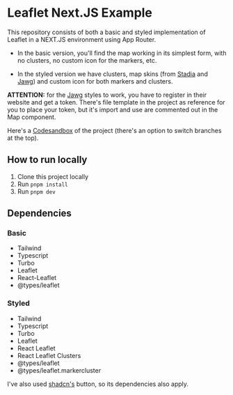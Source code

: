 # Leaflet Next.JS Example

This repository consists of both a basic and styled implementation of Leaflet in a NEXT.JS environment using App Router.

- In the basic version, you'll find the map working in its simplest form, with no clusters, no custom icon for the markers, etc.

- In the styled version we have clusters, map skins (from [Stadia](https://stadiamaps.com/) and [Jawg](https://www.jawg.io/)) and custom icon for both markers and clusters.

**ATTENTION:** for the [Jawg](https://www.jawg.io/) styles to work, you have to register in their website and get a token. There's file template in the project as reference for you to place your token, but it's import and use are commented out in the Map component.

Here's a [Codesandbox](https://codesandbox.io/p/github/gabriel-m-pereira/leaflet-nextjs-example/main) of the project (there's an option to switch branches at the top).

## How to run locally

1. Clone this project locally
2. Run `pnpm install`
3. Run `pnpm dev`

## Dependencies

### **Basic**

- Tailwind
- Typescript
- Turbo
- Leaflet
- React-Leaflet
- @types/leaflet

### **Styled**

- Tailwind
- Typescript
- Turbo
- Leaflet
- React Leaflet
- React Leaflet Clusters
- @types/leaflet
- @types/leaflet.markercluster

I've also used [shadcn's](https://ui.shadcn.com/) button, so its dependencies also apply.
